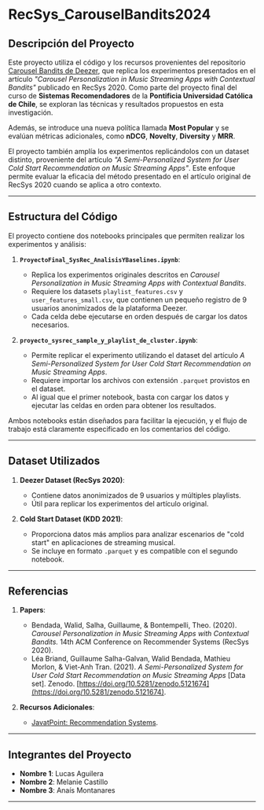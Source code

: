 # **RecSys_CarouselBandits2024**

## **Descripción del Proyecto**
Este proyecto utiliza el código y los recursos provenientes del repositorio [Carousel Bandits de Deezer](https://github.com/deezer/carousel_bandits), que replica los experimentos presentados en el artículo *"Carousel Personalization in Music Streaming Apps with Contextual Bandits"* publicado en RecSys 2020. Como parte del proyecto final del curso de **Sistemas Recomendadores** de la **Pontificia Universidad Católica de Chile**, se exploran las técnicas y resultados propuestos en esta investigación. 

Además, se introduce una nueva política llamada **Most Popular** y se evalúan métricas adicionales, como **nDCG**, **Novelty**, **Diversity** y **MRR**.

El proyecto también amplía los experimentos replicándolos con un dataset distinto, proveniente del artículo *"A Semi-Personalized System for User Cold Start Recommendation on Music Streaming Apps"*. Este enfoque permite evaluar la eficacia del método presentado en el artículo original de RecSys 2020 cuando se aplica a otro contexto.

---

## **Estructura del Código**
El proyecto contiene dos notebooks principales que permiten realizar los experimentos y análisis:

1. **`ProyectoFinal_SysRec_AnalisisYBaselines.ipynb`**:
   - Replica los experimentos originales descritos en *Carousel Personalization in Music Streaming Apps with Contextual Bandits*.
   - Requiere los datasets `playlist_features.csv` y `user_features_small.csv`, que contienen un pequeño registro de 9 usuarios anonimizados de la plataforma Deezer.
   - Cada celda debe ejecutarse en orden después de cargar los datos necesarios.

2. **`proyecto_sysrec_sample_y_playlist_de_cluster.ipynb`**:
   - Permite replicar el experimento utilizando el dataset del artículo *A Semi-Personalized System for User Cold Start Recommendation on Music Streaming Apps*.
   - Requiere importar los archivos con extensión `.parquet` provistos en el dataset.
   - Al igual que el primer notebook, basta con cargar los datos y ejecutar las celdas en orden para obtener los resultados.

Ambos notebooks están diseñados para facilitar la ejecución, y el flujo de trabajo está claramente especificado en los comentarios del código.

---

## **Dataset Utilizados**
1. **Deezer Dataset (RecSys 2020)**:
   - Contiene datos anonimizados de 9 usuarios y múltiples playlists.
   - Útil para replicar los experimentos del artículo original.

2. **Cold Start Dataset (KDD 2021)**:
   - Proporciona datos más amplios para analizar escenarios de "cold start" en aplicaciones de streaming musical.
   - Se incluye en formato `.parquet` y es compatible con el segundo notebook.

---

## **Referencias**
1. **Papers**:
   - Bendada, Walid, Salha, Guillaume, & Bontempelli, Theo. (2020). *Carousel Personalization in Music Streaming Apps with Contextual Bandits.* 14th ACM Conference on Recommender Systems (RecSys 2020).
   - Léa Briand, Guillaume Salha-Galvan, Walid Bendada, Mathieu Morlon, & Viet-Anh Tran. (2021). *A Semi-Personalized System for User Cold Start Recommendation on Music Streaming Apps* [Data set]. Zenodo. [https://doi.org/10.5281/zenodo.5121674](https://doi.org/10.5281/zenodo.5121674).

2. **Recursos Adicionales**:
   - [JavatPoint: Recommendation Systems](https://www.javatpoint.com/recommendation-system-machine-learning).

---

## **Integrantes del Proyecto**
- **Nombre 1**: Lucas Aguilera 
- **Nombre 2**: Melanie Castillo
- **Nombre 3**: Anaís Montanares


---
